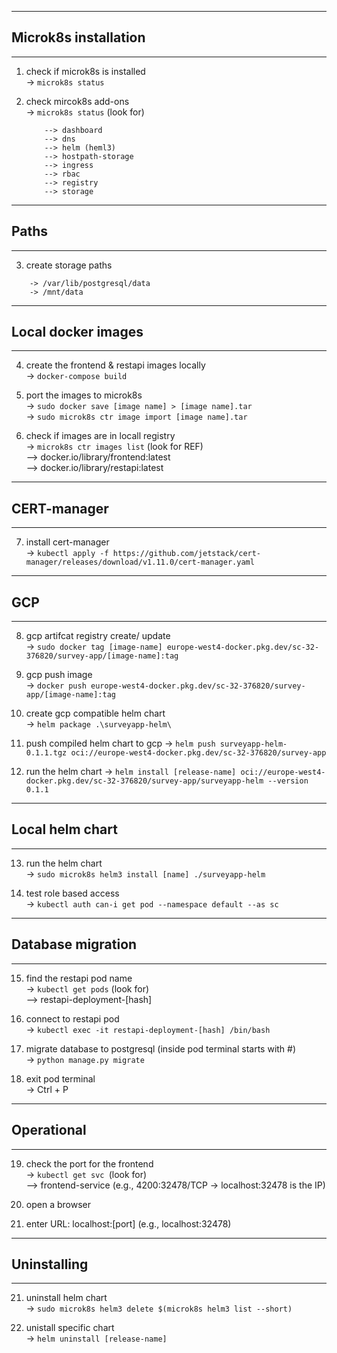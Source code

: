 ---------------------------------------------------
## Microk8s installation
---------------------------------------------------
1. check if microk8s is installed <br />
    -> `microk8s status`

2. check mircok8s add-ons <br />
    -> `microk8s status` (look for)
    ```
        --> dashboard
        --> dns
        --> helm (heml3)
        --> hostpath-storage
        --> ingress
        --> rbac
        --> registry
        --> storage
    ```
---------------------------------------------------
## Paths
---------------------------------------------------
3. create storage paths 
```
    -> /var/lib/postgresql/data
    -> /mnt/data
```
---------------------------------------------------
## Local docker images
---------------------------------------------------
4. create the frontend & restapi images locally <br />
    -> `docker-compose build`

5. port the images to microk8s <br />
    -> `sudo docker save [image name] > [image name].tar` <br />
    -> `sudo microk8s ctr image import [image name].tar`

6. check if images are in locall registry <br />
    -> `microk8s ctr images list` (look for REF) <br />
        --> docker.io/library/frontend:latest <br />
        --> docker.io/library/restapi:latest

---------------------------------------------------
## CERT-manager
---------------------------------------------------
7. install cert-manager <br />
    ->  `kubectl apply -f https://github.com/jetstack/cert-manager/releases/download/v1.11.0/cert-manager.yaml`

---------------------------------------------------
## GCP
---------------------------------------------------
8. gcp artifcat registry create/ update<br />
    -> `sudo docker tag [image-name] europe-west4-docker.pkg.dev/sc-32-376820/survey-app/[image-name]:tag`

9. gcp push image<br />
    -> `docker push europe-west4-docker.pkg.dev/sc-32-376820/survey-app/[image-name]:tag`

10. create gcp compatible helm chart<br />
    -> `helm package .\surveyapp-helm\`

11. push compiled helm chart to gcp
    -> `helm push surveyapp-helm-0.1.1.tgz oci://europe-west4-docker.pkg.dev/sc-32-376820/survey-app`

12. run the helm chart
    -> `helm install [release-name] oci://europe-west4-docker.pkg.dev/sc-32-376820/survey-app/surveyapp-helm --version 0.1.1`

---------------------------------------------------
## Local helm chart
---------------------------------------------------
13. run the helm chart <br />
    -> `sudo microk8s helm3 install [name] ./surveyapp-helm`

14. test role based access <br />
    -> `kubectl auth can-i get pod --namespace default --as sc`

---------------------------------------------------
## Database migration
---------------------------------------------------
15. find the restapi pod name <br />
    -> `kubectl get pods` (look for) <br />
        --> restapi-deployment-[hash]

16. connect to restapi pod <br />
    -> `kubectl exec -it restapi-deployment-[hash] /bin/bash`

17. migrate database to postgresql (inside pod terminal starts with #) <br />
    -> `python manage.py migrate`

18. exit pod terminal <br />
    -> Ctrl + P

---------------------------------------------------
## Operational
---------------------------------------------------

19. check the port for the frontend <br />
    -> `kubectl get svc `(look for) <br />
        --> frontend-service (e.g., 4200:32478/TCP -> localhost:32478 is the IP)

20. open a browser

15. enter URL: localhost:[port] (e.g., localhost:32478)

---------------------------------------------------
## Uninstalling
---------------------------------------------------
21. uninstall helm chart <br />
    -> `sudo microk8s helm3 delete $(microk8s helm3 list --short)`

22. unistall specific chart <br />
    -> `helm uninstall [release-name]`